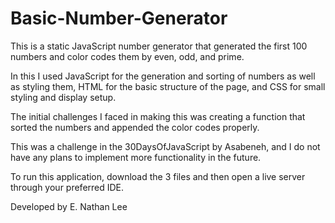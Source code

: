 # Basic-Number-Generator

This is a static JavaScript number generator that generated the first 100 numbers and color codes them by even, odd, and prime.

In this I used JavaScript for the generation and sorting of numbers as well as styling them, HTML for the basic structure of the page, and CSS for small styling and display setup.

The initial challenges I faced in making this was creating a function that sorted the numbers and appended the color codes properly.

This was a challenge in the 30DaysOfJavaScript by Asabeneh, and I do not have any plans to implement more functionality in the future.

To run this application, download the 3 files and then open a live server through your preferred IDE.

Developed by E. Nathan Lee
